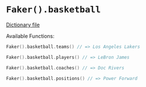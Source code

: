 # `Faker().basketball`

[Dictionary file](../src/main/resources/locales/en/basketball.yml)

Available Functions:  
```kotlin
Faker().basketball.teams() // => Los Angeles Lakers

Faker().basketball.players() // => LeBron James

Faker().basketball.coaches() // => Doc Rivers

Faker().basketball.positions() // => Power Forward
```

